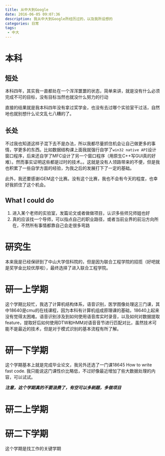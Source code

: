 ```yaml
---
title: 从中大到Google
date: 2016-06-05 09:07:36
description: 我从中大到Google所经历过的，以及我所设想的
categories: 日常
tags:
 - 中大
---
```

# 本科
## 短处
本科四年，其实我一直都处在一个浑浑噩噩的状态，简单来讲，就是没有什么必须完成不可的目标，没有目标当然也就没什么努力的行动

直接的结果就是我本科四年没有拿过奖学金，也没有去过哪个实验室干过活，自然地也就别想什么论文乱七八糟的了。

## 长处

不过我也知道这样子混下去不是办法，所以我都尽量抓住机会让自己做更多的事情，学更多的东西。比如数据结构课上面我就强行自学了`win32 native API`设计窗口程序，后来还自学了MFC设计了另一个窗口程序（用原生C++写GUI真的好难）。然而事实证明这些都是过时的技术。。这就是没有人领路带来的不便，但是我也积累了一些自学方面的经验，为我之后的发展打下了一定的基础。

此外，我还要感谢iGEM这个比赛。没有这个比赛，我也不会有今天的程度，也幸好我抓住了这个机会。

## What I could do

1. 进入某个老师的实验室，发篇论文或者做做项目，认识多些师兄师姐也好
2. 真的应该找一个导师，可以指点自己的职业路径，或者当前业界的前沿方向所在，不然所有事情都靠自己会走很多弯路

# 研究生
本来我是已经保研到了中山大学信科院的，但是因为联合工程学院的招揽（好吧就是奖学金比较优厚啦），最终选择了进入联合工程学院。


# 研一上学期
这个学期比较忙，我选了计算机结构体系，语音识别，医学图像处理这三门课，其中18640是cmu的在线课程，因为本科有计算机组成原理课的基础，18640上起来没有觉得太困难。语音识别涉及到如何使用语音库实时录音，以及如何对数据提取feature，提取好后如何使用DTW和HMM对语音音节进行匹配对比，虽然技术可能不是最近的技术，但是对于模式识别的基本流程有所了解。

# 研一下学期
这个学期基本上就是完成毕业论文，我另外还选了一门课18645 How to write fast code. 我只能说这门课性价比略低，不过好像最近增加了些大数据处理的内容，可以试试。

***注意，这个学期真的不要浪费了，有空可以多刷题，多做项目***

# 研二上学期

# 研二下学期
这个学期是找工作的关键学期




